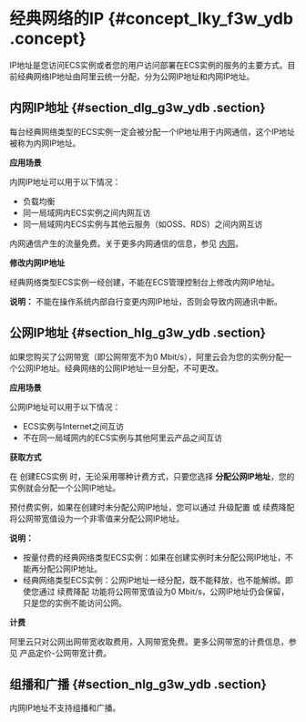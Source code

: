 # 经典网络的IP {#concept_lky_f3w_ydb .concept}

IP地址是您访问ECS实例或者您的用户访问部署在ECS实例的服务的主要方式。目前经典网络IP地址由阿里云统一分配，分为公网IP地址和内网IP地址。

## 内网IP地址 {#section_dlg_g3w_ydb .section}

每台经典网络类型的ECS实例一定会被分配一个IP地址用于内网通信，这个IP地址被称为内网IP地址。

**应用场景**

内网IP地址可以用于以下情况：

-   负载均衡
-   同一局域网内ECS实例之间内网互访
-   同一局域网内ECS实例与其他云服务（如OSS、RDS）之间内网互访

内网通信产生的流量免费。关于更多内网通信的信息，参见 [内网](intl.zh-CN/产品简介/网络和安全性/内网.md#)。

**修改内网IP地址**

经典网络类型ECS实例一经创建，不能在ECS管理控制台上修改内网IP地址。

**说明：** 不能在操作系统内部自行变更内网IP地址，否则会导致内网通讯中断。

## 公网IP地址 {#section_hlg_g3w_ydb .section}

如果您购买了公网带宽（即公网带宽不为0 Mbit/s），阿里云会为您的实例分配一个公网IP地址。经典网络的公网IP地址一旦分配，不可更改。

**应用场景**

公网IP地址可以用于以下情况：

-   ECS实例与Internet之间互访
-   不在同一局域网内的ECS实例与其他阿里云产品之间互访

**获取方式**

在 创建ECS实例 时，无论采用哪种计费方式，只要您选择 **分配公网IP地址**，您的实例就会分配一个公网IP地址。

预付费实例，如果在创建时未分配公网IP地址，您可以通过 升级配置 或 续费降配 将公网带宽值设为一个非零值来分配公网IP地址。

**说明：** 

-   按量付费的经典网络类型ECS实例：如果在创建实例时未分配公网IP地址，不能再分配公网IP地址。
-   经典网络类型ECS实例：公网IP地址一经分配，既不能释放，也不能解绑。即使您通过 续费降配 功能将公网带宽值设为0 Mbit/s，公网IP地址仍会保留，只是您的实例不能访问公网。

**计费**

阿里云只对公网出网带宽收取费用，入网带宽免费。更多公网带宽的计费信息，参见 产品定价-公网带宽计费。

## 组播和广播 {#section_nlg_g3w_ydb .section}

内网IP地址不支持组播和广播。

